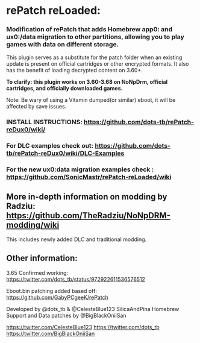 # rePatch reLoaded:

### Modification of rePatch that adds Homebrew app0: and ux0:/data migration to other partitions, allowing you to play games with data on different storage.

This plugin serves as a substitute for the patch folder when an existing update is present on official cartridges or other encrypted formats. It also has the benefit of loading decrypted content on 3.60+.

**To clarify: this plugin works on 3.60-3.68 on NoNpDrm, official cartridges, and officially downloaded games.**

Note: Be wary of using a Vitamin dumped(or similar) eboot, it will be affected by save issues. 

### INSTALL INSTRUCTIONS: https://github.com/dots-tb/rePatch-reDux0/wiki/
### For DLC examples check out: https://github.com/dots-tb/rePatch-reDux0/wiki/DLC-Examples
### For the new ux0:data migration examples check : https://github.com/SonicMastr/rePatch-reLoaded/wiki

## More in-depth information on modding by Radziu: https://github.com/TheRadziu/NoNpDRM-modding/wiki
This includes newly added DLC and traditional modding.

## Other information:
3.65 Confirmed working: https://twitter.com/dots_tb/status/972922611536576512

Eboot.bin patching added based off: https://github.com/GabyPCgeeK/rePatch

Developed by @dots_tb & @CelesteBlue123 SilicaAndPina
Homebrew Support and Data patches by @BigBlackOniiSan

https://twitter.com/CelesteBlue123
https://twitter.com/dots_tb
https://twitter.com/BigBlackOniiSan
